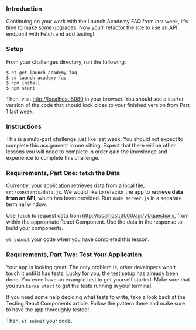 ### Introduction

Continuing on your work with the Launch Academy FAQ from last week, it's time to make some
upgrades. Now you'll refactor the site to use an API endpoint with Fetch and add testing!

### Setup

From your challenges directory, run the following:

```no-highlight
$ et get launch-academy-faq
$ cd launch-academy-faq
$ npm install
$ npm start
```

Then, visit <http://localhost:8080> in your browser. You should see a starter version of the
code that should look close to your finished version from Part 1 last week.

### Instructions

This is a multi-part challenge just like last week. You should not expect to complete this assignment
in one sitting. Expect that there will be other lessons you will need to complete
in order gain the knowledge and experience to complete this challenge.


### Requirements, Part One: `fetch` the Data

Currently, your application retrieves data from a local file, `src/constants/data.js`.
We would like to refactor the app to **retrieve data from an API**, which has
been provided. Run `node server.js` in a separate terminal window.

Use `fetch` to request data from <http://localhost:3000/api/v1/questions>, from
within the appropriate React Component. Use the data in the response to build
your components.

`et submit` your code when you have completed this lesson.

### Requirements, Part Two: Test Your Application

Your app is looking great! The only problem is, other developers won't touch it
until it has tests. Lucky for you, the test setup has already been done.
You even have an example test to get yourself started. Make sure that you
run `karma start` to get the tests running in your terminal.

If you need some help deciding what tests to write, take a look back at the Testing
React Components article. Follow the pattern there and make sure to have the app
thoroughly tested!

Then, `et submit` your code.
